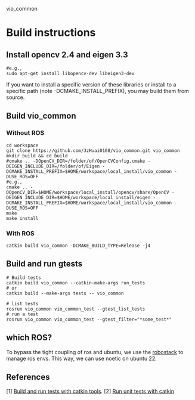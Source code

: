 vio_common

# Build instructions

## Install opencv 2.4 and eigen 3.3

```
#e.g., 
sudo apt-get install libopencv-dev libeigen3-dev
```

If you want to install a specific version of these libraries or install to a specific path (note -DCMAKE\_INSTALL\_PREFIX), 
you may build them from source.

## Build vio_common

### Without ROS
```
cd workspace
git clone https://github.com/JzHuai0108/vio_common.git vio_common
mkdir build && cd build
#cmake .. -DOpenCV_DIR=/folder/of/OpenCVConfig.cmake -DEIGEN_INCLUDE_DIR=/folder/of/Eigen -DCMAKE_INSTALL_PREFIX=$HOME/workspace/local_install/vio_common -DUSE_ROS=OFF
#e.g.,
cmake .. -DOpenCV_DIR=$HOME/workspace/local_install/opencv/share/OpenCV -DEIGEN_INCLUDE_DIR=$HOME/workspace/local_install/eigen -DCMAKE_INSTALL_PREFIX=$HOME/workspace/local_install/vio_common -DUSE_ROS=OFF
make
make install
```

### With ROS
```
catkin build vio_common -DCMAKE_BUILD_TYPE=Release -j4
```

## Build and run gtests

```
# Build tests
catkin build vio_common --catkin-make-args run_tests
# or
catkin build --make-args tests -- vio_common

# list tests
rosrun vio_common vio_common_test --gtest_list_tests
# run a test
rosrun vio_common vio_common_test --gtest_filter="*some_test*"
```

## which ROS?
To bypass the tight coupling of ros and ubuntu, we use the [robostack](https://robostack.github.io/GettingStarted.html) to manage ros envs.
This way, we can use noetic on ubuntu 22.


## References
[1] [Build and run tests with catkin tools](https://catkin-tools.readthedocs.io/en/latest/verbs/catkin_build.html#building-and-running-tests). 
[2] [Run unit tests with catkin](https://personalrobotics.cs.washington.edu/software/unit-testing/)

